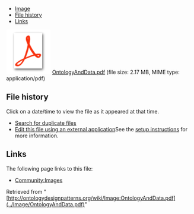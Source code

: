 * [Image](../Image/OntologyAndData.pdf#file)
* [File history](../Image/OntologyAndData.pdf#filehistory)
* [Links](../Image/OntologyAndData.pdf#filelinks)

[![](../skins/common/images/icons/fileicon-pdf.png)](../Image/OntologyAndData.pdf "OntologyAndData.pdf")
[OntologyAndData.pdf](../images/0/0b/OntologyAndData.pdf "OntologyAndData.pdf")‎  (file size: 2.17 MB, MIME type: application/pdf)





## File history

Click on a date/time to view the file as it appeared at that time.



  
* [Search for duplicate files](http://ontologydesignpatterns.org/wiki/Special:FileDuplicateSearch/OntologyAndData.pdf "Special:FileDuplicateSearch/OntologyAndData.pdf")
* [Edit this file using an external application](http://ontologydesignpatterns.org/wiki/index.php?title=Image:OntologyAndData.pdf&action=edit&externaledit=true&mode=file "Image:OntologyAndData.pdf")See the [setup instructions](http://www.mediawiki.org/wiki/Manual:External_editors "http://www.mediawiki.org/wiki/Manual:External_editors") for more information.

## Links



The following page links to this file:


* [Community:Images](../Community/Images "Community:Images")


Retrieved from "[http://ontologydesignpatterns.org/wiki/Image:OntologyAndData.pdf](../Image/OntologyAndData.pdf)"